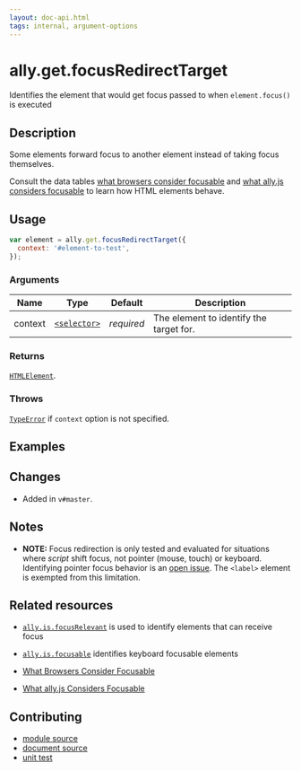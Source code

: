 ```yaml
---
layout: doc-api.html
tags: internal, argument-options
---
```


# ally.get.focusRedirectTarget

Identifies the element that would get focus passed to when `element.focus()` is executed


## Description

Some elements forward focus to another element instead of taking focus themselves.

Consult the data tables [what browsers consider focusable](../../data-tables/focusable.md) and [what ally.js considers focusable](../../data-tables/focusable.strict.md) to learn how HTML elements behave.


## Usage

```js
var element = ally.get.focusRedirectTarget({
  context: '#element-to-test',
});
```

### Arguments

| Name | Type | Default | Description |
| ---- | ---- | ------- | ----------- |
| context | [`<selector>`](../concepts.md#Selector) | *required* | The element to identify the target for. |

### Returns

[`HTMLElement`](https://developer.mozilla.org/en/docs/Web/API/HTMLElement).

### Throws

[`TypeError`](https://developer.mozilla.org/en-US/docs/Web/JavaScript/Reference/Global_Objects/TypeError) if `context` option is not specified.


## Examples


## Changes

* Added in `v#master`.


## Notes

* **NOTE:** Focus redirection is only tested and evaluated for situations where *script* shift focus, not pointer (mouse, touch) or keyboard. Identifying pointer focus behavior is an [open issue](https://github.com/medialize/ally.js/issues/99). The `<label>` element is exempted from this limitation.


## Related resources

* [`ally.is.focusRelevant`](../isfocus-relevant.md) is used to identify elements that can receive focus
* [`ally.is.focusable`](../is/focusable.md) identifies keyboard focusable elements

* [What Browsers Consider Focusable](../../data-tables/focusable.md)
* [What ally.js Considers Focusable](../../data-tables/focusable.strict.md)


## Contributing

* [module source](https://github.com/medialize/ally.js/blob/master/src/get/focus-redirect-target.js)
* [document source](https://github.com/medialize/ally.js/blob/master/docs/api/get/focus-redirect-target.md)
* [unit test](https://github.com/medialize/ally.js/blob/master/test/unit/get.focus-redirect-target.test.js)

